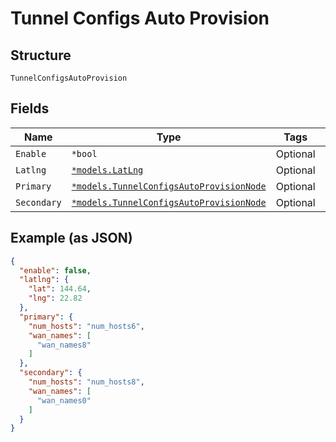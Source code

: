 
# Tunnel Configs Auto Provision

## Structure

`TunnelConfigsAutoProvision`

## Fields

| Name | Type | Tags | Description |
|  --- | --- | --- | --- |
| `Enable` | `*bool` | Optional | - |
| `Latlng` | [`*models.LatLng`](../../doc/models/lat-lng.md) | Optional | - |
| `Primary` | [`*models.TunnelConfigsAutoProvisionNode`](../../doc/models/tunnel-configs-auto-provision-node.md) | Optional | - |
| `Secondary` | [`*models.TunnelConfigsAutoProvisionNode`](../../doc/models/tunnel-configs-auto-provision-node.md) | Optional | - |

## Example (as JSON)

```json
{
  "enable": false,
  "latlng": {
    "lat": 144.64,
    "lng": 22.82
  },
  "primary": {
    "num_hosts": "num_hosts6",
    "wan_names": [
      "wan_names8"
    ]
  },
  "secondary": {
    "num_hosts": "num_hosts8",
    "wan_names": [
      "wan_names0"
    ]
  }
}
```

